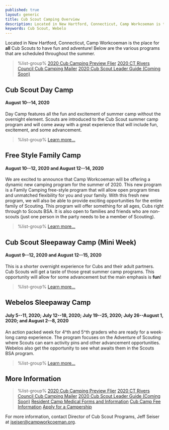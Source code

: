 ```yaml
---
published: true
layout: generic
title: Cub Scout Camping Overview
description: Located in New Hartford, Connecticut, Camp Workcoeman is the place for all Cub Scouts to have fun and adventure! Contained are the various programs that are scheduled throughout the summer.
keywords: Cub Scout, Webelo
---
```


Located in New Hartford, Connecticut, Camp Workcoeman is the place for **all**
Cub Scouts to have fun and adventure! Below are the various programs that are
scheduled throughout the summer.

> %list-group%
> <a href="{{ site.url }}/pdf/2020/2020-cub-flier.pdf" class="list-group-item">2020 Cub Camping Preview Flier</a>
> <a href="{{ site.url }}/pdf/2020/2020-crc-cub-mailer.pdf" class="list-group-item">2020 CT Rivers Council Cub Camping Mailer</a>
> <a href="{{ site.url }}/pdf/2019/2019-cub-leader-guide.pdf" class="list-group-item">2020 Cub Scout Leader Guide (Coming Soon)</a>

## Cub Scout Day Camp

#### August 10--14, 2020

Day Camp features all the fun and excitement of summer camp without the
overnight element. Scouts are introduced to the Cub Scout summer camp program
and will come away with a great experience that will include fun, excitement,
and some advancement.

> %list-group%
> <a href="{{ site.url }}/cub-scouts/day-camp/" class="list-group-item">Learn more&hellip;</a>

## Free Style Family Camp

#### August 10--12, 2020 and August 12--14, 2020

We are excited to announce that Camp Workcoeman will be offering a dynamic new
camping program for the summer of 2020. This new program is a Family Camping
free-style program that will allow open program times and unmatched flexibility
for you and your family. With this fresh new program, we will also be able to
provide exciting opportunities for the entire family of Scouting. This program
will offer something for all ages, Cubs right through to Scouts BSA. It is also
open to families and friends who are non-scouts (just one person in the party
needs to be a member of Scouting).

> %list-group%
> <a href="{{ site.url }}/cub-scouts/family-camp/" class="list-group-item">Learn more&hellip;</a>

## Cub Scout Sleepaway Camp (Mini Week)

#### August 9--12, 2020 and August 12--15, 2020

This is a shorter overnight experience for Cubs and their adult partners. Cub
Scouts will get a taste of those great summer camp programs. This opportunity
will allow for some advancement but the main emphasis is **fun**!

> %list-group%
> <a href="{{ site.url }}/cub-scouts/mini-week/" class="list-group-item">Learn more&hellip;</a>

## Webelos Sleepaway Camp

#### July 5--11, 2020; July 12--18, 2020; July 19--25, 2020; July 26--August 1, 2020; and August 2--8, 2020

An action packed week for 4^th and 5^th graders who are ready for a week-long
camp experience. The program focuses on the Adventure of Scouting where Scouts
can earn activity pins and other advancement opportunities. Webelos also get
the opportunity to see what awaits them in the Scouts BSA program.

> %list-group%
> <a href="{{ site.url }}/cub-scouts/webelos-resident-camp/" class="list-group-item">Learn more&hellip;</a>

## More Information

> %list-group%
> <a href="{{ site.url }}/pdf/2020/2020-cub-flier.pdf" class="list-group-item">2020 Cub Camping Preview Flier</a>
> <a href="{{ site.url }}/pdf/2020/2020-crc-cub-mailer.pdf" class="list-group-item">2020 CT Rivers Council Cub Camping Mailer</a>
> <a href="{{ site.url }}/pdf/2019/2019-cub-leader-guide.pdf" class="list-group-item">2020 Cub Scout Leader Guide (Coming Soon)</a>
> <a href="{{ site.url }}/summer-camp/forms/medical-form-info/" class="list-group-item">Resident Camp Medical Forms and Information</a>
> <a href="{{ site.url }}/cub-scouts/fees/" class="list-group-item">Cub Camp Fee Information</a>
> <a href="{{ site.url }}/scouts-bsa/fees/camperships/" class="list-group-item">Apply for a Campership</a>

For more information, contact Director of Cub Scout Programs, Jeff Seiser at
[jseiser@campworkcoeman.org](mailto:jseiser@campworkcoeman.org).
